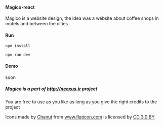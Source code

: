 #### Magico-react 

Magico is a website design, the idea was a website about coffee shops in motels and between the cities

#### Run

`npm install`

`npm run dev`

#### Demo

soon

##### Magico is a part of http://neoxus.ir project

You are free to use as you like as long as you give the right credits to the project


<div>Icons made by <a href="https://www.flaticon.com/authors/chanut" title="Chanut">Chanut</a> from <a href="https://www.flaticon.com/" 		    title="Flaticon">www.flaticon.com</a> is licensed by <a href="http://creativecommons.org/licenses/by/3.0/" 		    title="Creative Commons BY 3.0" target="_blank">CC 3.0 BY</a></div>
